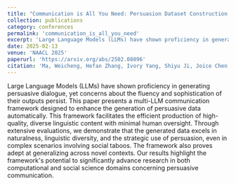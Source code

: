 ```yaml
---
title: "Communication is All You Need: Persuasion Dataset Construction via Multi-LLM Communication"
collection: publications
category: conferences
permalink: 'communication_is_all_you_need'
excerpt: 'Large Language Models (LLMs) have shown proficiency in generating persuasive dialogue, yet concerns about the fluency and sophistication of their outputs persist. This paper presents a multi-LLM communication framework designed to enhance the generation of persuasive data automatically. This framework facilitates the efficient production of high-quality, diverse linguistic content with minimal human oversight. Through extensive evaluations, we demonstrate that the generated data excels in naturalness, linguistic diversity, and the strategic use of persuasion, even in complex scenarios involving social taboos. The framework also proves adept at generalizing across novel contexts. Our results highlight the framework's potential to significantly advance research in both computational and social science domains concerning persuasive communication.'
date: 2025-02-13
venue: 'NAACL 2025'
paperurl: 'https://arxiv.org/abs/2502.08896'
citation: 'Ma, Weicheng, Hefan Zhang, Ivory Yang, Shiyu Ji, Joice Chen, Farnoosh Hashemi, Shubham Mohole et al. &quot;Communication is All You Need: Persuasion Dataset Construction via Multi-LLM Communication.&quot; <i>arXiv preprint arXiv:2502.08896</i> (2025).'
---
```


Large Language Models (LLMs) have shown proficiency in generating persuasive dialogue, yet concerns about the fluency and sophistication of their outputs persist. This paper presents a multi-LLM communication framework designed to enhance the generation of persuasive data automatically. This framework facilitates the efficient production of high-quality, diverse linguistic content with minimal human oversight. Through extensive evaluations, we demonstrate that the generated data excels in naturalness, linguistic diversity, and the strategic use of persuasion, even in complex scenarios involving social taboos. The framework also proves adept at generalizing across novel contexts. Our results highlight the framework's potential to significantly advance research in both computational and social science domains concerning persuasive communication.